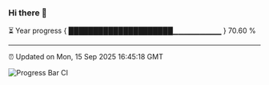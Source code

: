 ### Hi there 👋

⏳ Year progress { █████████████████████▁▁▁▁▁▁▁▁▁ } 70.60 %

---

⏰ Updated on Mon, 15 Sep 2025 16:45:18 GMT

![Progress Bar CI](https://github.com/IshwaranRudhara/GIT-ACTION/workflows/Progress%20Bar%20CI/badge.svg)
